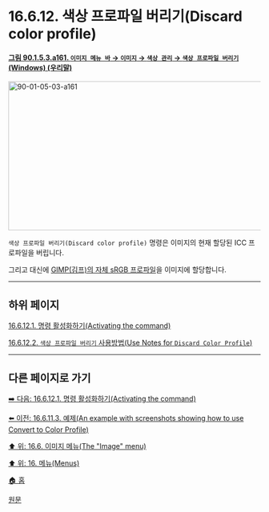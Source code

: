 # 16.6.12. 색상 프로파일 버리기(Discard color profile)

<a id="90-01-05-03-a161"></a>

#### [그림 90.1.5.3.a161. `이미지 메뉴 바` → `이미지` → `색상 관리` → `색상 프로파일 버리기` (Windows) (우리말)](./90-01-05-03-color_management.md#90-01-05-03-a161)
<img width="652" height="298" alt="90-01-05-03-a161" src="https://github.com/user-attachments/assets/6d8b8dfe-5ca8-4a4d-b78c-c2a5e3c59fa2" />

`색상 프로파일 버리기(Discard color profile)` 명령은 이미지의 현재 할당된 ICC 프로파일을 버립니다.

그리고 대신에 [GIMP(김프)의 자체 sRGB 프로파일](./19-glossaryx-gimp_built_in_srgb_profile.md)을 이미지에 할당합니다.

***

## 하위 페이지

[16.6.12.1. 명령 활성화하기(Activating the command)](./16-06-12-01-activating_the_command.md)

[16.6.12.2. `색상 프로파일 버리기` 사용방법(Use Notes for `Discard Color Profile`)](./16-06-12-02-use_notes_for_discard_color_profile.md)

***

## 다른 페이지로 가기

[➡️ 다음: 16.6.12.1. 명령 활성화하기(Activating the command)](./16-06-12-01-activating_the_command.md)

[⬅️ 이전: 16.6.11.3. 예제(An example with screenshots showing how to use Convert to Color Profile)](./16-06-11-03-example.md)

[⬆️ 위: 16.6. 이미지 메뉴(The "Image" menu)](./16-06-00-the-image-menu.md)

[⬆️ 위: 16. 메뉴(Menus)](./16-00-menus.md)

[🏠 홈](./00-home.md)

[원문](https://docs.gimp.org/2.10/ko/gimp-image-color-profile-discard.html)